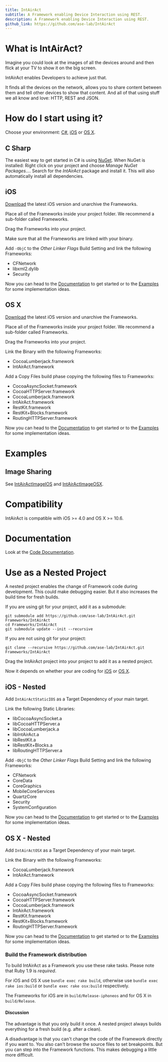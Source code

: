 ```yaml
---
title: IntAirAct
subtitle: A Framework enabling Device Interaction using REST.
description: A Framework enabling Device Interaction using REST.
github_link: https://github.com/ase-lab/IntAirAct
---
```

# What is IntAirAct?

Imagine you could look at the images of all the devices around and then flick at your
TV to show it on the big screen.

IntAirAct enables Developers to achieve just that.

It finds all the devices on the network, allows you to share content between them
and tell other devices to show that content. And all of that using stuff we all
know and love: HTTP, REST and JSON.

# How do I start using it?

Choose your environment: [C#](#c-sharp), [iOS](#ios) or [OS&nbsp;X](#osnbspx).

## C Sharp

The easiest way to get started in C# is using [NuGet](https://nuget.org/). When NuGet is installed: Right click on your project and choose *Manage NuGet Packages…*. Search for the *IntAirAct* package and install it. This will also automatically install all dependencies.

## iOS

[Download](https://github.com/ase-lab/IntAirAct/downloads) the latest iOS version and unarchive the Frameworks.

Place all of the Frameworks inside your project folder. We recommend a
sub-folder called Frameworks.

Drag the Frameworks into your project.

Make sure that all the Frameworks are linked with your binary.

Add `-ObjC` to the *Other Linker Flags* Build Setting and link the following Frameworks:

* CFNetwork
*	libxml2.dylib
*	Security

Now you can head to the [Documentation](#documentation) to get started or to
the [Examples](#examples) for some implementation ideas.

## OS&nbsp;X

[Download](https://github.com/ase-lab/IntAirAct/downloads) the latest iOS version and unarchive the Frameworks.

Place all of the Frameworks inside your project folder. We recommend a
sub-folder called Frameworks.

Drag the Frameworks into your project.

Link the Binary with the following Frameworks:

*	CocoaLumberjack.framework
*	IntAirAct.framework

Add a Copy Files build phase copying the following files to Frameworks:

*	CocoaAsyncSocket.framework
*	CocoaHTTPServer.framework
*	CocoaLumberjack.framework
*	IntAirAct.framework
*	RestKit.framework
*	RestKit+Blocks.framework
*	RoutingHTTPServer.framework

Now you can head to the [Documentation](#documentation) to get started or to
the [Examples](#examples) for some implementation ideas.

# Examples

## Image Sharing

See [IntAirActImageIOS](https://github.com/ase-lab/IntAirActSampleIOS)
and [IntAirActImageOSX](https://github.com/ase-lab/IntAirActSampleOSX).

# Compatibility

IntAirAct is compatible with iOS >= 4.0 and OS&nbsp;X >= 10.6.

# Documentation

Look at the [Code Documentation](#docs).

# Use as a Nested Project
A nested project enables the change of Framework code during development.
This could make debugging easier. But it also increases the build time for
fresh builds.

If you are using git for your project, add it as a submodule:

    git submodule add https://github.com/ase-lab/IntAirAct.git Frameworks/IntAirAct
    cd Frameworks/IntAirAct
    git submodule update --init --recursive

If you are not using git for your project:

    git clone --recursive https://github.com/ase-lab/IntAirAct.git Frameworks/IntAirAct

Drag the IntAirAct project into your project to add it as a nested project.

Now it depends on whether your are coding for
[iOS](#ios---nested) or [OS&nbsp;X](#osnbspx---nested).

## iOS - Nested

Add `IntAirActStaticIOS` as a Target Dependency of your main target.

Link the following Static Libraries:

*	libCocoaAsyncSocket.a
*	libCocoaHTTPServer.a
*	libCocoaLumberjack.a
*	libIntAirAct.a
*	libRestKit.a
*	libRestKit+Blocks.a
*	libRoutingHTTPServer.a

Add `-ObjC` to the *Other Linker Flags* Build Setting and link the following Frameworks:

*	CFNetwork
*	CoreData
*	CoreGraphics
*	MobileCoreServices
*	QuartzCore
*	Security
*	SystemConfiguration

Now you can head to the [Documentation](#documentation) to get started or to
the [Examples](#examples) for some implementation ideas.

## OS&nbsp;X - Nested

Add `IntAirActOSX` as a Target Dependency of your main target.

Link the Binary with the following Frameworks:

*	CocoaLumberjack.framework
*	IntAirAct.framework

Add a Copy Files build phase copying the following files to Frameworks:

*	CocoaAsyncSocket.framework
*	CocoaHTTPServer.framework
*	CocoaLumberjack.framework
*	IntAirAct.framework
*	RestKit.framework
*	RestKit+Blocks.framework
*	RoutingHTTPServer.framework

Now you can head to the [Documentation](#documentation) to get started or to
the [Examples](#examples) for some implementation ideas.

### Build the Framework distribution

To build IntAirAct as a Framework you use these rake tasks. Please note that
Ruby 1.9 is *required*.

For iOS and OS&nbsp;X use `bundle exec rake build`, otherwise use
`bundle exec rake ios:build` or `bundle exec rake osx:build` respectively.

The Frameworks for iOS are in `build/Release-iphoneos` and for OS&nbsp;X
in `build/Release`.

#### Discussion

The advantage is that you only build it once. A nested project always
builds everything for a fresh build (e.g. after a clean).

A disadvantage is that you can't change the code of the Framework directly
if you want to. You also can't browse the source files to set breakpoints.
But you can step into the Framework functions. This makes debugging a
little more difficult.
